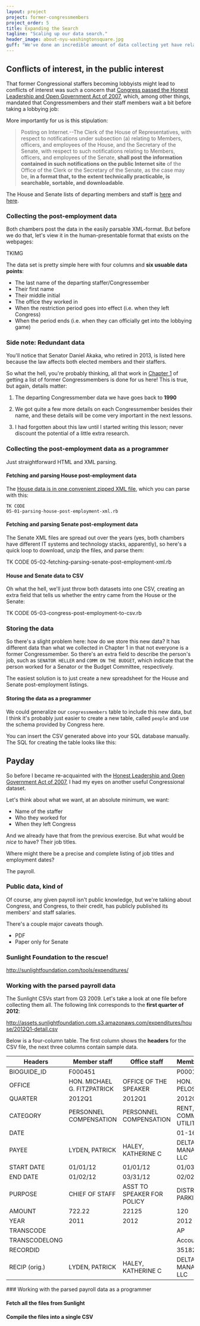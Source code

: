 ```yaml
---
layout: project
project: former-congressmembers
project_order: 5
title: Expanding the Search
tagline: "Scaling up our data search."
header_image: about-nyu-washingtonsquare.jpg
guff: "We've done an incredible amount of data collecting yet have relatively few data points (on one side) to work with. Let's find more."
---
```


## Conflicts of interest, in the public interest

That former Congressional staffers becoming lobbyists might lead to  conflicts of interest was such a concern that [Congress passed the Honest Leadership and Open Government Act of 2007](http://www.gpo.gov/fdsys/pkg/PLAW-110publ81/html/PLAW-110publ81.htm), which, among other things, mandated that Congressmembers and their staff members wait a bit before taking a lobbying job:

More importantly for us is this stipulation:

> Posting on Internet.--The Clerk of the House of Representatives, 
with respect to notifications under subsection (a) relating to Members, 
officers, and employees of the House, and the Secretary of the Senate, 
with respect to such notifications relating to Members, officers, and 
employees of the Senate, **shall post the information contained in such 
notifications on the public Internet site** of the Office of the Clerk or 
the Secretary of the Senate, as the case may be, **in a format that, to 
the extent technically practicable, is searchable, sortable, and 
downloadable**.

The House and Senate lists of departing members and staff is [here](http://clerk.house.gov/public_disc/postemployment.aspx) and [here](http://www.senate.gov/pagelayout/legislative/g_three_sections_with_teasers/lobbyingdisc.htm#lobbyingdisc=pe).

### Collecting the post-employment data

Both chambers post the data in the easily parsable XML-format. But before we do that, let's view it in the human-presentable format that exists on the webpages:

TKIMG

The data set is pretty simple here with four columns and **six usuable data points**:

- The last name of the departing staffer/Congressember
- Their first name
- Their middle initial
- The office they worked in
- When the restriction period goes into effect (i.e. when they left Congress)
- When the period ends (i.e. when they can officially get into the lobbying game) 

### Side note: Redundant data

You'll notice that Senator Daniel Akaka, who retired in 2013, is listed here because the law affects both elected members and their staffers. 

So what the hell, you're probably thinking, all that work in [Chapter 1](TK) of getting a list of former Congressmembers is done for us here! This is true, but again, details matter:

1. The departing Congressmember data we have goes back to **1990**

2. We got quite a few more details on each Congressmember besides their name, and these details will be come very important in the next lessons.

3. I had forgotten about this law until I started writing this lesson; never discount the potential of a little extra research.

### Collecting the post-employment data as a programmer

Just straightforward HTML and XML parsing.

#### Fetching and parsing House post-employment data

The [House data is in one convenient zipped XML file](http://clerk.house.gov/public_disc/post-employment/PostEmployment.zip), which you can parse with this:

    TK CODE
    05-01-parsing-house-post-employment-xml.rb


#### Fetching and parsing Senate post-employment data

The Senate XML files are spread out over the years (yes, both chambers have different IT systems and technology stacks, apparently), so here's a quick loop to download, unzip the files, and parse them:


  TK CODE
  05-02-fetching-parsing-senate-post-employment-xml.rb


#### House and Senate data to CSV

Oh what the hell, we'll just throw both datasets into one CSV, creating an extra field that tells us whether the entry came from the House or the Senate:


  TK CODE
  05-03-congress-post-employment-to-csv.rb



### Storing the data

So there's a slight problem here: how do we store this new data? It has different data than what we collected in Chapter 1 in that not everyone is a former Congressmember. So there's an extra field to describe the person's job, such as `SENATOR HELLER` and `COMM ON THE BUDGET`, which indicate that the person worked for a Senator or the Budget Committee, respectively.

The easiest solution is to just create a new spreadsheet for the House and Senate post-employment listings.

#### Storing the data as a programmer

We could generalize our `congressmembers` table to include this new data, but I think it's probably just easier to create a new table, called `people` and use the schema provided by Congress here.

You can insert the CSV generated above into your SQL database manually. The SQL for creating the table looks like this:



## Payday

So before I became re-acquainted with the [Honest Leadership and Open Government Act of 2007](http://www.gpo.gov/fdsys/pkg/PLAW-110publ81/html/PLAW-110publ81.htm), I had my eyes on another useful Congressional dataset.

Let's think about what we want, at an absolute minimum, we want:

- Name of the staffer
- Who they worked for
- When they left Congress

And we already have that from the previous exercise. But what would be *nice* to have? Their job titles. 

Where might there be a precise and complete listing of job titles and employment dates? 

The payroll.

### Public data, kind of


Of course, any given payroll isn't public knowledge, but we're talking about Congress, and Congress, to their credit, has publicly published its members' and staff salaries.

There's a couple major caveats though. 

- PDF
- Paper only for Senate

### Sunlight Foundation to the rescue!

http://sunlightfoundation.com/tools/expenditures/


### Working with the parsed payroll data

The Sunlight CSVs start from Q3 2009. Let's take a look at one file before collecting them all. The following link corresponds to the **first quarter of 2012**:

http://assets.sunlightfoundation.com.s3.amazonaws.com/expenditures/house/2012Q1-detail.csv

Below is a four-column table. The first column shows the **headers** for the CSV file, the next three columns contain sample data.


<table class="table table-striped table-bordered"><thead><tr><th>Headers</th><th>Member staff</th><th>Office staff</th><th>Member expenses</th></tr></thead><tbody><tr><td>BIOGUIDE_ID</td><td>F000451</td><td></td><td>P000197</td></tr><tr><td>OFFICE</td><td>HON. MICHAEL G. FITZPATRICK</td><td>OFFICE OF THE SPEAKER</td><td>HON. NANCY PELOSI</td></tr><tr><td>QUARTER</td><td>2012Q1</td><td>2012Q1</td><td>2012Q1</td></tr><tr><td>CATEGORY</td><td>PERSONNEL COMPENSATION</td><td>PERSONNEL COMPENSATION</td><td>RENT, COMMUNICATION, UTILITIES</td></tr><tr><td>DATE</td><td></td><td></td><td>01-16</td></tr><tr><td>PAYEE</td><td>LYDEN, PATRICK</td><td>HALEY, KATHERINE C</td><td>DELTA PARKING MANAGEMENT LLC</td></tr><tr><td>START DATE</td><td>01/01/12</td><td>01/01/12</td><td>01/03/12</td></tr><tr><td>END DATE</td><td>01/02/12</td><td>03/31/12</td><td>02/02/12</td></tr><tr><td>PURPOSE</td><td>CHIEF OF STAFF</td><td>ASST TO SPEAKER FOR POLICY</td><td>DISTRICT OFFICE PARKING</td></tr><tr><td>AMOUNT</td><td>722.22</td><td>22125</td><td>120</td></tr><tr><td>YEAR</td><td>2011</td><td>2012</td><td>2012</td></tr><tr><td>TRANSCODE</td><td></td><td></td><td>AP</td></tr><tr><td>TRANSCODELONG</td><td></td><td></td><td>Accounts payable</td></tr><tr><td>RECORDID</td><td></td><td></td><td>351828</td></tr><tr><td>RECIP (orig.)</td><td>LYDEN, PATRICK</td><td>HALEY, KATHERINE C</td><td>DELTA PARKING MANAGEMENT LLC</td></tr></tbody></table>
### Working with the parsed payroll data as a programmer

#### Fetch all the files from Sunlight
#### Compile the files into a single CSV





